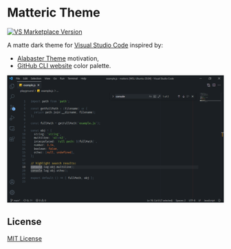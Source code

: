 # Matteric Theme
[![VS Marketplace Version](https://vsmarketplacebadge.apphb.com/version/rodinalex.matteric.svg?style=flat-square&labelColor=1b1f23&logo=visual-studio-code&logoColor=d2d4d6&color=566370)](https://marketplace.visualstudio.com/items?itemName=rodinalex.matteric)

A matte dark theme for [Visual Studio Code](https://code.visualstudio.com/) inspired by:
* [Alabaster Theme](https://github.com/tonsky/vscode-theme-alabaster) motivation,
* [GitHub CLI website](https://cli.github.com/) color palette.

![Screenshot](https://raw.githubusercontent.com/philosatom/vscode-theme-matteric/main/assets/screenshot.png)

## License
[MIT License](https://github.com/philosatom/vscode-theme-matteric/blob/main/LICENSE.md)
